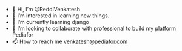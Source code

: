 - 👋 Hi, I’m @ReddiVenkatesh
- 👀 I’m interested in learning new things.
- 🌱 I’m currently learning django
- 💞️ I’m looking to collaborate with professional to build my platform Pediafor 
- 📫 How to reach me venkatesh@pediafor.com


